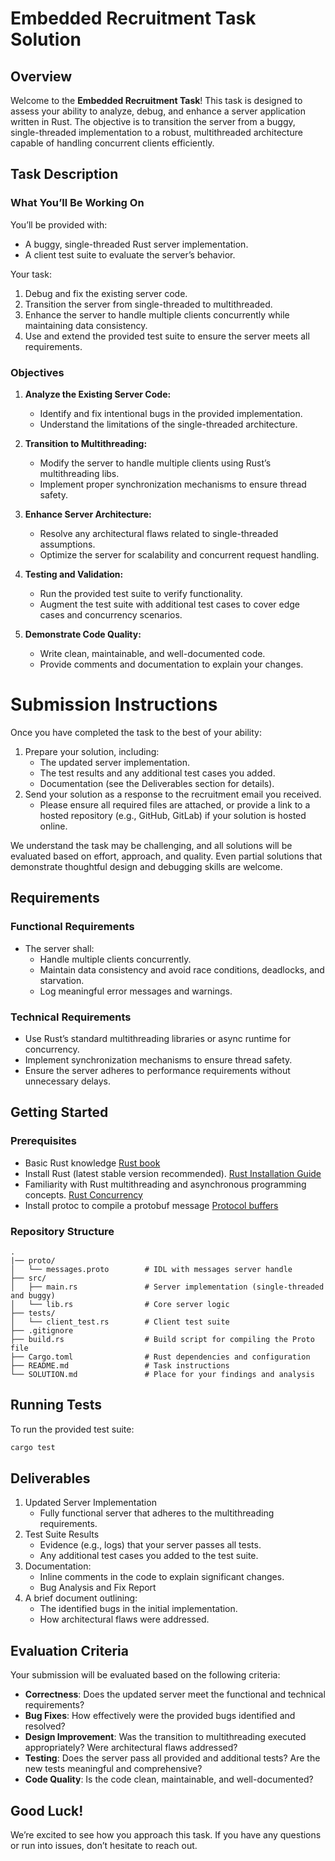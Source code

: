 # **Embedded Recruitment Task** Solution

## **Overview**

Welcome to the **Embedded Recruitment Task**! This task is designed to assess your ability to analyze, debug, and enhance a server application written in Rust. The objective is to transition the server from a buggy, single-threaded implementation to a robust, multithreaded architecture capable of handling concurrent clients efficiently.

## **Task Description**

### **What You’ll Be Working On**
You’ll be provided with:
- A buggy, single-threaded Rust server implementation.
- A client test suite to evaluate the server’s behavior.

Your task:
1. Debug and fix the existing server code.
2. Transition the server from single-threaded to multithreaded.
3. Enhance the server to handle multiple clients concurrently while maintaining data consistency.
4. Use and extend the provided test suite to ensure the server meets all requirements.

### **Objectives**
1. **Analyze the Existing Server Code:**
   - Identify and fix intentional bugs in the provided implementation.
   - Understand the limitations of the single-threaded architecture.

2. **Transition to Multithreading:**
   - Modify the server to handle multiple clients using Rust’s multithreading libs.
   - Implement proper synchronization mechanisms to ensure thread safety.

3. **Enhance Server Architecture:**
   - Resolve any architectural flaws related to single-threaded assumptions.
   - Optimize the server for scalability and concurrent request handling.

4. **Testing and Validation:**
   - Run the provided test suite to verify functionality.
   - Augment the test suite with additional test cases to cover edge cases and concurrency scenarios.

5. **Demonstrate Code Quality:**
   - Write clean, maintainable, and well-documented code.
   - Provide comments and documentation to explain your changes.

# Submission Instructions
Once you have completed the task to the best of your ability:

1. Prepare your solution, including:
   - The updated server implementation.
   - The test results and any additional test cases you added.
   - Documentation (see the Deliverables section for details).
2. Send your solution as a response to the recruitment email you received.
   - Please ensure all required files are attached, or provide a link to a hosted repository (e.g., GitHub, GitLab) if your solution is hosted online.

We understand the task may be challenging, and all solutions will be evaluated based on effort, approach, and quality. Even partial solutions that demonstrate thoughtful design and debugging skills are welcome.

## **Requirements**

### **Functional Requirements**
- The server shall:
  - Handle multiple clients concurrently.
  - Maintain data consistency and avoid race conditions, deadlocks, and starvation.
  - Log meaningful error messages and warnings.

### **Technical Requirements**
- Use Rust’s standard multithreading libraries or async runtime for concurrency.
- Implement synchronization mechanisms to ensure thread safety.
- Ensure the server adheres to performance requirements without unnecessary delays.

## **Getting Started**

### **Prerequisites**
- Basic Rust knowledge [Rust book](https://doc.rust-lang.org/book/title-page.html)
- Install Rust (latest stable version recommended). [Rust Installation Guide](https://www.rust-lang.org/tools/install)
- Familiarity with Rust multithreading and asynchronous programming concepts. [Rust Concurrency](https://doc.rust-lang.org/book/ch16-00-concurrency.html)
- Install protoc to compile a protobuf message [Protocol buffers](https://protobuf.dev/overview/)

### **Repository Structure**
```plaintext
.
|── proto/
│   └── messages.proto        # IDL with messages server handle
├── src/
│   ├── main.rs               # Server implementation (single-threaded and buggy)
│   └── lib.rs                # Core server logic
├── tests/
│   └── client_test.rs        # Client test suite
├── .gitignore
├── build.rs                  # Build script for compiling the Proto file
├── Cargo.toml                # Rust dependencies and configuration
├── README.md                 # Task instructions
└── SOLUTION.md               # Place for your findings and analysis
```

## Running Tests

To run the provided test suite:

```bash
cargo test
```

## Deliverables

1. Updated Server Implementation
   - Fully functional server that adheres to the multithreading requirements.
2. Test Suite Results
   - Evidence (e.g., logs) that your server passes all tests.
   - Any additional test cases you added to the test suite.
3. Documentation:
   - Inline comments in the code to explain significant changes.
   - Bug Analysis and Fix Report
4. A brief document outlining:
   - The identified bugs in the initial implementation.
   - How architectural flaws were addressed.

## Evaluation Criteria

Your submission will be evaluated based on the following criteria:
- **Correctness**: Does the updated server meet the functional and technical requirements?
- **Bug Fixes**: How effectively were the provided bugs identified and resolved?
- **Design Improvement**: Was the transition to multithreading executed appropriately? Were architectural flaws addressed?
- **Testing**: Does the server pass all provided and additional tests? Are the new tests meaningful and comprehensive?
- **Code Quality**: Is the code clean, maintainable, and well-documented?

## Good Luck!

We’re excited to see how you approach this task. If you have any questions or run into issues, don’t hesitate to reach out.